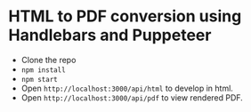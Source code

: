 # HTML to PDF conversion using Handlebars and Puppeteer

* Clone the repo
* `npm install`
* `npm start`
* Open `http://localhost:3000/api/html` to develop in html.
* Open `http://localhost:3000/api/pdf` to view rendered PDF.
